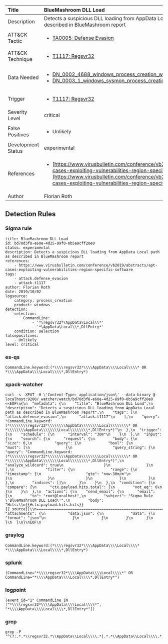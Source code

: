 | Title                | BlueMashroom DLL Load                                                                                                                                                 |
|:---------------------|:------------------------------------------------------------------------------------------------------------------------------------------------------------|
| Description          | Detects a suspicious DLL loading from AppData Local path as described in BlueMashroom report                                                                                                                                           |
| ATT&amp;CK Tactic    |  <ul><li>[TA0005: Defense Evasion](https://attack.mitre.org/tactics/TA0005)</li></ul>  |
| ATT&amp;CK Technique | <ul><li>[T1117: Regsvr32](https://attack.mitre.org/techniques/T1117)</li></ul>  |
| Data Needed          | <ul><li>[DN_0002_4688_windows_process_creation_with_commandline](../Data_Needed/DN_0002_4688_windows_process_creation_with_commandline.md)</li><li>[DN_0003_1_windows_sysmon_process_creation](../Data_Needed/DN_0003_1_windows_sysmon_process_creation.md)</li></ul>  |
| Trigger              | <ul><li>[T1117: Regsvr32](../Triggers/T1117.md)</li></ul>  |
| Severity Level       | critical |
| False Positives      | <ul><li>Unlikely</li></ul>  |
| Development Status   | experimental |
| References           | <ul><li>[https://www.virusbulletin.com/conference/vb2019/abstracts/apt-cases-exploiting-vulnerabilities-region-specific-software](https://www.virusbulletin.com/conference/vb2019/abstracts/apt-cases-exploiting-vulnerabilities-region-specific-software)</li></ul>  |
| Author               | Florian Roth |


## Detection Rules

### Sigma rule

```
title: BlueMashroom DLL Load
id: bd70d3f8-e60e-4d25-89f0-0b5a9cff20e0
status: experimental
description: Detects a suspicious DLL loading from AppData Local path as described in BlueMashroom report
references:
    - https://www.virusbulletin.com/conference/vb2019/abstracts/apt-cases-exploiting-vulnerabilities-region-specific-software
tags:
    - attack.defense_evasion
    - attack.t1117
author: Florian Roth
date: 2019/10/02
logsource:
    category: process_creation
    product: windows
detection:
    selection:
        CommandLine: 
            - '*\regsvr32*\AppData\Local\\*'
            - '*\AppData\Local\\*,DllEntry*'
    condition: selection
falsepositives:
    - Unlikely
level: critical

```





### es-qs
    
```
CommandLine.keyword:(*\\\\regsvr32*\\\\AppData\\\\Local\\\\* OR *\\\\AppData\\\\Local\\\\*,DllEntry*)
```


### xpack-watcher
    
```
curl -s -XPUT -H \'Content-Type: application/json\' --data-binary @- localhost:9200/_watcher/watch/bd70d3f8-e60e-4d25-89f0-0b5a9cff20e0 <<EOF\n{\n  "metadata": {\n    "title": "BlueMashroom DLL Load",\n    "description": "Detects a suspicious DLL loading from AppData Local path as described in BlueMashroom report",\n    "tags": [\n      "attack.defense_evasion",\n      "attack.t1117"\n    ],\n    "query": "CommandLine.keyword:(*\\\\\\\\regsvr32*\\\\\\\\AppData\\\\\\\\Local\\\\\\\\* OR *\\\\\\\\AppData\\\\\\\\Local\\\\\\\\*,DllEntry*)"\n  },\n  "trigger": {\n    "schedule": {\n      "interval": "30m"\n    }\n  },\n  "input": {\n    "search": {\n      "request": {\n        "body": {\n          "size": 0,\n          "query": {\n            "bool": {\n              "must": [\n                {\n                  "query_string": {\n                    "query": "CommandLine.keyword:(*\\\\\\\\regsvr32*\\\\\\\\AppData\\\\\\\\Local\\\\\\\\* OR *\\\\\\\\AppData\\\\\\\\Local\\\\\\\\*,DllEntry*)",\n                    "analyze_wildcard": true\n                  }\n                }\n              ],\n              "filter": {\n                "range": {\n                  "timestamp": {\n                    "gte": "now-30m/m"\n                  }\n                }\n              }\n            }\n          }\n        },\n        "indices": []\n      }\n    }\n  },\n  "condition": {\n    "compare": {\n      "ctx.payload.hits.total": {\n        "not_eq": 0\n      }\n    }\n  },\n  "actions": {\n    "send_email": {\n      "email": {\n        "to": "root@localhost",\n        "subject": "Sigma Rule \'BlueMashroom DLL Load\'",\n        "body": "Hits:\\n{{#ctx.payload.hits.hits}}{{_source}}\\n================================================================================\\n{{/ctx.payload.hits.hits}}",\n        "attachments": {\n          "data.json": {\n            "data": {\n              "format": "json"\n            }\n          }\n        }\n      }\n    }\n  }\n}\nEOF\n
```


### graylog
    
```
CommandLine.keyword:(*\\\\regsvr32*\\\\AppData\\\\Local\\\\* *\\\\AppData\\\\Local\\\\*,DllEntry*)
```


### splunk
    
```
(CommandLine="*\\\\regsvr32*\\\\AppData\\\\Local\\\\*" OR CommandLine="*\\\\AppData\\\\Local\\\\*,DllEntry*")
```


### logpoint
    
```
(event_id="1" CommandLine IN ["*\\\\regsvr32*\\\\AppData\\\\Local\\\\*", "*\\\\AppData\\\\Local\\\\*,DllEntry*"])
```


### grep
    
```
grep -P '^(?:.*.*\\regsvr32.*\\AppData\\Local\\\\.*|.*.*\\AppData\\Local\\\\.*,DllEntry.*)'
```



